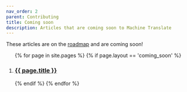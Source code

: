 ```yaml
---
nav_order: 2
parent: Contributing
title: Coming soon
description: Articles that are coming soon to Machine Translate
---
```


These articles are on the [roadmap](/roadmap.md) and are coming soon!

<ol>
{% for page in site.pages %}
  {% if page.layout == 'coming_soon' %}  
    <li>
      <h3>
        <a href="{{ page.url }}">{{ page.title }}</a>
      </h3>
    </li>
  {% endif %}
{% endfor %}
</ol>
